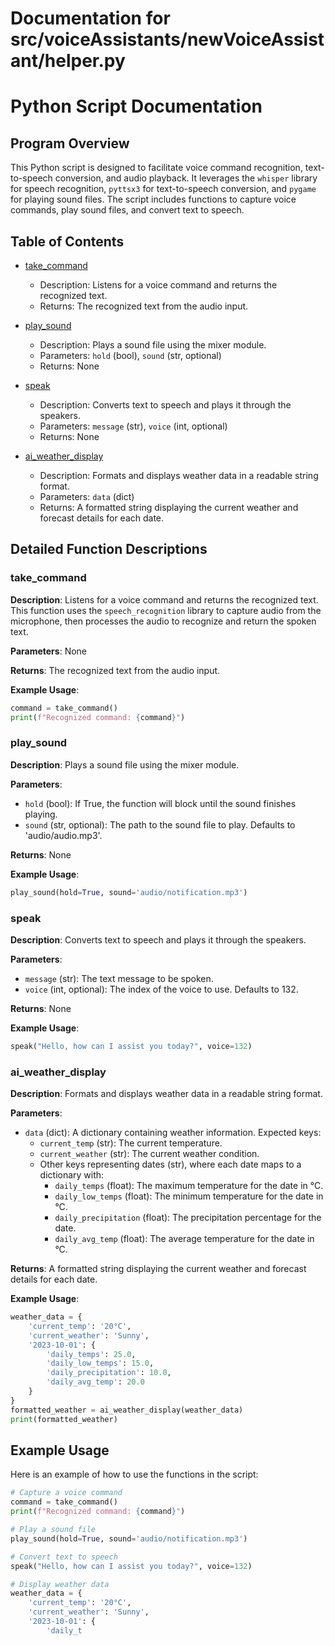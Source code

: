 # Documentation for src/voiceAssistants/newVoiceAssistant/helper.py

# Python Script Documentation

## Program Overview

This Python script is designed to facilitate voice command recognition, text-to-speech conversion, and audio playback. It leverages the `whisper` library for speech recognition, `pyttsx3` for text-to-speech conversion, and `pygame` for playing sound files. The script includes functions to capture voice commands, play sound files, and convert text to speech.

## Table of Contents

- [take_command](#take_command)
  - Description: Listens for a voice command and returns the recognized text.
  - Returns: The recognized text from the audio input.

- [play_sound](#play_sound)
  - Description: Plays a sound file using the mixer module.
  - Parameters: `hold` (bool), `sound` (str, optional)
  - Returns: None

- [speak](#speak)
  - Description: Converts text to speech and plays it through the speakers.
  - Parameters: `message` (str), `voice` (int, optional)
  - Returns: None

- [ai_weather_display](#ai_weather_display)
  - Description: Formats and displays weather data in a readable string format.
  - Parameters: `data` (dict)
  - Returns: A formatted string displaying the current weather and forecast details for each date.

## Detailed Function Descriptions

### take_command

**Description**: Listens for a voice command and returns the recognized text. This function uses the `speech_recognition` library to capture audio from the microphone, then processes the audio to recognize and return the spoken text.

**Parameters**: None

**Returns**: The recognized text from the audio input.

**Example Usage**:
```python
command = take_command()
print(f"Recognized command: {command}")
```

### play_sound

**Description**: Plays a sound file using the mixer module.

**Parameters**:
- `hold` (bool): If True, the function will block until the sound finishes playing.
- `sound` (str, optional): The path to the sound file to play. Defaults to 'audio/audio.mp3'.

**Returns**: None

**Example Usage**:
```python
play_sound(hold=True, sound='audio/notification.mp3')
```

### speak

**Description**: Converts text to speech and plays it through the speakers.

**Parameters**:
- `message` (str): The text message to be spoken.
- `voice` (int, optional): The index of the voice to use. Defaults to 132.

**Returns**: None

**Example Usage**:
```python
speak("Hello, how can I assist you today?", voice=132)
```

### ai_weather_display

**Description**: Formats and displays weather data in a readable string format.

**Parameters**:
- `data` (dict): A dictionary containing weather information. Expected keys:
  - `current_temp` (str): The current temperature.
  - `current_weather` (str): The current weather condition.
  - Other keys representing dates (str), where each date maps to a dictionary with:
    - `daily_temps` (float): The maximum temperature for the date in °C.
    - `daily_low_temps` (float): The minimum temperature for the date in °C.
    - `daily_precipitation` (float): The precipitation percentage for the date.
    - `daily_avg_temp` (float): The average temperature for the date in °C.

**Returns**: A formatted string displaying the current weather and forecast details for each date.

**Example Usage**:
```python
weather_data = {
    'current_temp': '20°C',
    'current_weather': 'Sunny',
    '2023-10-01': {
        'daily_temps': 25.0,
        'daily_low_temps': 15.0,
        'daily_precipitation': 10.0,
        'daily_avg_temp': 20.0
    }
}
formatted_weather = ai_weather_display(weather_data)
print(formatted_weather)
```

## Example Usage

Here is an example of how to use the functions in the script:

```python
# Capture a voice command
command = take_command()
print(f"Recognized command: {command}")

# Play a sound file
play_sound(hold=True, sound='audio/notification.mp3')

# Convert text to speech
speak("Hello, how can I assist you today?", voice=132)

# Display weather data
weather_data = {
    'current_temp': '20°C',
    'current_weather': 'Sunny',
    '2023-10-01': {
        'daily_t